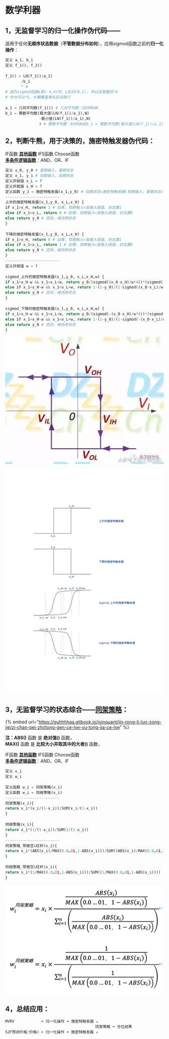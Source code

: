 # 数学利器

## 1，无监督学习的归一化操作伪代码—— 

适用于任何**无顺序状态数据**（**不管数据分布如何**），应用sigmod函数之前的**归一化操作**：

```python
定义 a_1, b_1
定义 f_1(), f_2()

f_2() = LN(f_1()/a_1)
       /b_1 
       * 4 
# 因为sigmod函数x取(-4,4)时，y在约(0,1), 所以这里最后*4
# 你也可以*5，大概覆盖增长区间就行

a_1 = 几何平均数(f_1()) # 几何平均数：GEOMEAN 
b_1 = 算数平均数(极大值(LN(f_1()/a_1),N)
               -极小值(LN(f_1()/a_1),N)
               ) # 算数平均数：AVERAGEb_1 = 算数平均数(极大值(LN(f_1()/a_1),N)-极小值(LN(f_1()/a_1),N)) # 算数平均数：AVERAGE
```

## 2，判断牛熊，用于决策的，施密特触发器伪代码：

IF函数 [**其他函数**](https://zhuanlan.zhihu.com/p/51366759) IFS函数 Choose函数  
[**多条件逻辑函数**](https://zhuanlan.zhihu.com/p/38326242)：AND、OR、IF

```python
定义 x_0, y_0 # 基期输入，基期状态 
定义 x_1, y_1 # 现期输入，现期状态 
定义并赋值 x_L = ?
定义并赋值 x_H = ?
定义函数 y_1 = 施密特触发器(x_1,y_0) # 现期状态=施密特触发器(现期输入，基期状态)
------------------------
上升的施密特触发器(x_1,y_0, x_L,x_H) { 
if x_1>x_H, return 1 # 如果，现期输入>高输入阈值，状态置1 
else if x_1<x_L, return 0 # 如果，现期输入<低输入阈值，状态置0 
else return y_0 # 否则，维持原状态 
}

下降的施密特触发器(x_1,y_0, x_L,x_H) { 
if x_1>x_H, return 0 # 如果，现期输入>高输入阈值，状态置1 
else if x_1<x_L, return 1 # 如果，现期输入<低输入阈值，状态置0 
else return y_0 # 否则，维持原状态 
}
------------------------
定义并赋值 w = ?

sigmod_上升的施密特触发器(x_1,y_0, x_L,x_H,w) {
if x_1>x_H-w && x_1>x_L+w, return y_0/(sigmod((x_0-x_H)/w*4))*(sigmod((x_1-x_H)/w*4)) #如果输入进入下降通道且不在上升通道内，状态更新 
else if x_1<x_H-w && x_1<x_L+w, return 1-(1-y_0)/(1-sigmod((x_0-x_L)/w*4))*(1-sigmod((x_1-x_L)/w*4))  #如果输入进入上升通道且不在下降通道内，状态更新
else return y_0 # 否则，维持原状态
}

sigmod_下降的施密特触发器(x_1,y_0, x_L,x_H,w) {
if x_1>x_H-w && x_1>x_L+w, return y_0/(sigmod(-(x_0-x_H)/w*4))*(sigmod(-(x_1-x_H)/w*4)) #如果输入进入下降通道且不在上升通道内，状态更新 
else if x_1<x_H-w && x_1<x_L+w, return 1-(1-y_0)/(1-sigmod(-(x_0-x_L)/w*4))*(1-sigmod(-(x_1-x_L)/w*4))  #如果输入进入上升通道且不在下降通道内，状态更新
else return y_0 # 否则，维持原状态
}
```

![](../.gitbook/assets/975d5638f160e54637ce82334bc30b2b.jpg)

![](../.gitbook/assets/a4.png)

## 3，无监督学习的状态综合——[同架策略](https://guhhhhaa.gitbook.io/joinquant/jin-rong-li-lun-zong-jie/zi-chan-pei-zhi/tong-gen-ce-lve-yu-tong-jia-ce-lve)：

{% embed url="https://guhhhhaa.gitbook.io/joinquant/jin-rong-li-lun-zong-jie/zi-chan-pei-zhi/tong-gen-ce-lve-yu-tong-jia-ce-lve" %}

**注：ABS\(\)** 函数 是 **绝对值\(\)** 函数，  
**MAX\(\)** 函数 是 **比较大小并取其中的大者\(\)** 函数，

IF函数 [**其他函数**](https://zhuanlan.zhihu.com/p/51366759) IFS函数 Choose函数  
[**多条件逻辑函数**](https://zhuanlan.zhihu.com/p/38326242)：AND、OR、IF

```python
定义 x_i
定义 w_i

定义函数 w_i = 同架策略(x_i)
定义函数 w_i = 同根策略(x_i)
------------------------
同架策略(x_i){ 
return x_i*(x_i/(1-x_i))/SUM(x_i/(1-x_i))
}

同根策略(x_i){ 
return x_i*(1/(1-x_i))/SUM(1/(1-x_i))
}
------------------------
同架策略_带做空&杠杆(x_i){ 
return x_i*(ABS(x_i)/MAX(0.0…01,1-ABS(x_i)))/SUM((ABS(x_i)/MAX(0.0…01,1-ABS(x_i))))
}

同根策略_带做空&杠杆(x_i){ 
return x_i*(1/MAX(0.0…01,1-ABS(x_i)))/SUM((1/MAX(0.0…01,1-ABS(x_i))))
}
```

![](../.gitbook/assets/image%20%2810%29.png)

## 4，总结应用：

```python
MVRV            ➡️ 归一化操作 ➡️ 施密特触发器 ↘️
                                        同架策略 ➡️ 仓位结果
S2F预测价格/价格0 ➡️ 归一化操作 ➡️ 施密特触发器 ↗️
```

